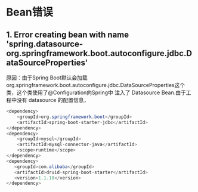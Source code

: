 # Bean错误


## 1. Error creating bean with name 'spring.datasource-org.springframework.boot.autoconfigure.jdbc.DataSourceProperties'

原因：由于Spring Boot默认会加载 org.springframework.boot.autoconfigure.jdbc.DataSourceProperties这个类，这个类使用了@Configuration向Spring中
注入了 Datasource Bean.由于工程中没有 datasource 的配置信息，
```java
<dependency>
	<groupId>org.springframework.boot</groupId>
	<artifactId>spring-boot-starter-jdbc</artifactId>
</dependency>
<dependency>
	<groupId>mysql</groupId>
	<artifactId>mysql-connector-java</artifactId>
	<scope>runtime</scope>
</dependency>
<dependency>
   <groupId>com.alibaba</groupId>
   <artifactId>druid-spring-boot-starter</artifactId>
   <version>1.1.10</version>
</dependency>
```